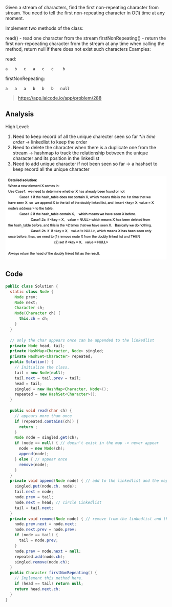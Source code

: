 Given a stream of characters, find the first non-repeating character from stream. You need to tell the first non-repeating character in O(1) time at any moment.

Implement two methods of the class:

read() - read one character from the stream
firstNonRepeating() - return the first non-repoeating character from the stream at any time when calling the method, return null if there does not exist such characters
Examples:

read:
```
a   b   c   a   c   c    b
```

firstNonRepeating:

```
a   a   a   b   b   b   null
```

> https://app.laicode.io/app/problem/288

## Analysis

High Level:

1. Need to keep record of all the unique charecter seen so far **in time order* -> linkedlist to keep the order
2. Need to delete the character when there is a duplicate one from the stream -> hashmap to track the relationship between the unique character and its position in the linkedlist
3. Need to add unique character if not been seen so far -> a hashset to keep record all the unique character

![Screen Shot 2020-08-30 at 10.59.02 AM.png](resources/08097DE902AD69A9177DF98B5C8E00B8.png)

## Code

```java
public class Solution {
  static class Node {
    Node prev;
    Node next;
    Character ch;
    Node(Character ch) {
      this.ch = ch;
    }
  }

  // only the char appears once can be appended to the linkedlist
  private Node head, tail;
  private HashMap<Character, Node> singled;
  private HashSet<Character> repeated;
  public Solution() {
    // Initialize the class.
    tail = new Node(null);
    tail.next = tail.prev = tail;
    head = tail;
    singled = new HashMap<Character, Node>();
    repeated = new HashSet<Character>();
  }
  
  public void read(char ch) {
    // appears more than once
    if (repeated.contains(ch)) {
      return ;
    }
    Node node = singled.get(ch);
    if (node == null) { // doesn't exist in the map -> never appear
      node = new Node(ch);
      append(node);
    } else { // appear once
      remove(node);
    }
  }
  private void append(Node node) { // add to the linkedlist and the map
    singled.put(node.ch, node);
    tail.next = node;
    node.prev = tail;
    node.next = head; // circle Linkedlist
    tail = tail.next;
  }
  private void remove(Node node) { // remove from the linkedlist and the map and add to the set (in the future don't accept any)
    node.prev.next = node.next;
    node.next.prev = node.prev;
    if (node == tail) {
      tail = node.prev;
    }
    node.prev = node.next = null;
    repeated.add(node.ch);
    singled.remove(node.ch);
  }
  public Character firstNonRepeating() {
    // Implement this method here.
    if (head == tail) return null;
    return head.next.ch;
  }
}
```